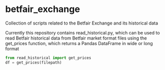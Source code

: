 # betfair_exchange
Collection of scripts related to the Betfair Exchange and its historical data

Currently this repository contains read_historical.py, which can be used to read Betfair historical data from Betfair market format files using the get_prices function, which returns a Pandas DataFrame in wide or long format

```python
from read_historical import get_prices
df = get_prices(filepath)
```
